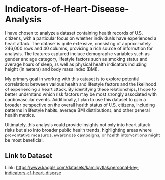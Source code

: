 # Indicators-of-Heart-Disease-Analysis

I have chosen to analyze a dataset containing health records of U.S. citizens, with a particular focus on whether individuals have experienced a heart attack. The dataset is quite extensive, consisting of approximately 246,000 rows and 40 columns, providing a rich source of information for analysis. The features captured include demographic variables such as gender and age category, lifestyle factors such as smoking status and average hours of sleep, as well as physical health indicators including height (in meters) and body mass index (BMI).

My primary goal in working with this dataset is to explore potential correlations between various health and lifestyle factors and the likelihood of experiencing a heart attack. By identifying these relationships, I hope to better understand which risk factors may be most strongly associated with cardiovascular events. Additionally, I plan to use this dataset to gain a broader perspective on the overall health status of U.S. citizens, including patterns in lifestyle habits, average BMI distributions, and other general health metrics.

Ultimately, this analysis could provide insights not only into heart attack risks but also into broader public health trends, highlighting areas where preventative measures, awareness campaigns, or health interventions might be most beneficial.

## Link to Dataset
Link: https://www.kaggle.com/datasets/kamilpytlak/personal-key-indicators-of-heart-disease

